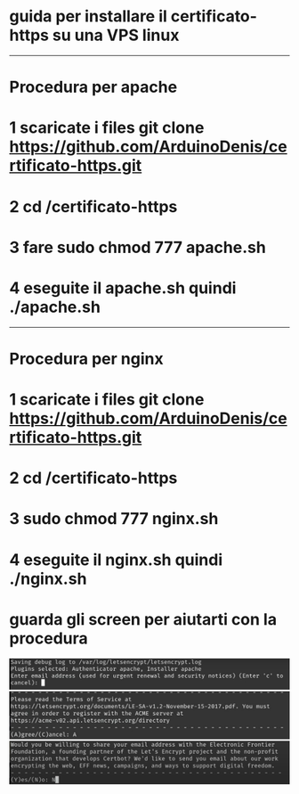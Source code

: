 # guida per installare il certificato-https su una VPS linux
_______________________
# Procedura per apache

# 1 scaricate i files git clone https://github.com/ArduinoDenis/certificato-https.git

# 2 cd /certificato-https

# 3 fare sudo chmod 777 apache.sh

# 4 eseguite il apache.sh quindi ./apache.sh

__________________
# Procedura per nginx

# 1 scaricate i files git clone https://github.com/ArduinoDenis/certificato-https.git

# 2 cd /certificato-https

# 3 sudo chmod 777 nginx.sh

# 4 eseguite il nginx.sh quindi ./nginx.sh


# guarda gli screen per aiutarti con la procedura

<p>
<img src="https://github.com/ArduinoDenis/certificato-https/blob/8064089587fa7dba5b9fcde57172e7e3efd8e8be/img/foto1.PNG?branch=main">
<br>
<img src="https://github.com/ArduinoDenis/certificato-https/blob/8064089587fa7dba5b9fcde57172e7e3efd8e8be/img/foto2.PNG?branch=main">
<br>
<img src="https://github.com/ArduinoDenis/certificato-https/blob/8064089587fa7dba5b9fcde57172e7e3efd8e8be/img/foto3.PNG?branch=main">
</p>
